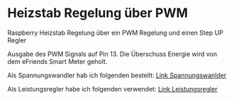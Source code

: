 # Heizstab Regelung über PWM
Raspberry Heizstab Regelung über ein PWM Regelung und einen Step UP Regler

Ausgabe des PWM Signals auf Pin 13.
Die Überschuss Energie wird von dem eFriends Smart Meter geholt.

Als Spannungswandler hab ich folgenden bestellt: [Link Spannungswanlder](https://www.amazon.de/gp/product/B08C7H8SZJ/?tag=wurmcoat-21)

Als Leistungsregler habe ich folgenden verwendet: [Link Leistungsregler](https://www.pohltechnik.com/de/scr-thyristorsteller/thyristorsteller-1-x-phasenanschnitt-230v-0-10v-dc-80-a)